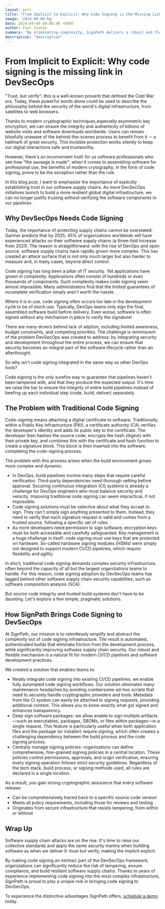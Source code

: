 ```yaml
---
layout: post
title: "From Implicit to Explicit: Why Code Signing is the Missing Link in DevSecOps"
image: '2024-09-09-bg'
date: 2024-09-09 08:00:00 +0000
author: Paul Savoie
summary: "By eliminating complexity, SignPath delivers a robust and flexible mechanism that fits naturally in modern software supply chains"
description: "description"
---
```



# From Implicit to Explicit: Why code signing is the missing link in DevSecOps

"Trust, but verify": this is a well-known proverb that defined the Cold War era. Today, these powerful words alone could be used to describe the philosophy behind the security of the world's digital infrastructure, from satellites to web browsers.

Thanks to modern cryptographic techniques,especially asymmetric key encryption, we can ensure the integrity and authenticity of billions of website visits and software downloads worldwide. Users can remain blissfully unaware of the behind-the-scenes process to benefit from it -- a hallmark of great security. This invisible protection works silently to keep our digital interactions safe and trustworthy.

However, there's an inconvenient truth for us software professionals who see how "the sausage is made": when it comes to assembling software for professional use, the benefits of modern crytography, in the form of code signing, prove to be the exception rather than the rule.

In this blog post, I want to emphasize the importance of explicitly establishing trust in our software supply chains. As more DevSecOps initiatives launch to build a more resilient global digital infrastructure, we can no longer justify trusting without verifying the software components in our pipelines.

## Why DevSecOps Needs Code Signing

Today, the importance of protecting supply chains cannot be overstated: Gartner predicts that by 2025, 45% of organizations worldwide will have experienced attacks on their software supply chains (a three-fold increase from 2021). The reason is straightforward: with the rise of DevOps and open source, software supply chains have rapidly grown more complex. This has created an attack surface that is not only much larger but also harder to measure and, in many cases, beyond direct control.

Code signing has long been a pillar of IT security. Yet applications have grown in complexity. Applications often consist of hundreds or even thousands of components. Such complexity makes code signing seem almost impossible. Many administrators find that the limited guarantees of incomplete verification simply aren't worth the hassle.

Where it is in use, code signing often occurs too late in the development cycle to be of much use. Typically, DevOps teams only sign the final, assembled software build before delivery. Even worse, software is often signed without any mechanism in place to verify the signature!

There are many drivers behind lack of adption, including limited awareness, budget constraints, and competing priorities. The challenge is reminiscent of the problem DevSecOps was created to address: by integrating security and development throughout the entire process, we can ensure that security becomes an integral part of the software lifecycle rather than an afterthought.

So why isn't code signing integrated in the same way as other DevOps tools?

Code signing is the only surefire way to guarantee that pipelines haven't been tampered with, and that they produce the expected output. It's time we raise the bar to ensure the integrity of entire build pipelines instead of beefing up each individual step (code, build, deliver) separately.


## The Problem with Traditional Code Signing

Code-signing means attaching a digital certificate to software. Traditionally, within a Public Key Infrastructure (PKI), a certificate authority (CA) verifies the developer's identity and adds its public key to the certificate. The developer then hashes the source code, encrypts the hash (digest) with their private key, and combines this with the certificate and hash function to create a signature block. This block is then inserted into the software, completing the code-signing process.

The problem with this process arises when the build environment grows more complex and dynamic:

- In DevOps, build pipelines involve many steps that require careful verification. Third-party dependencies need thorough vetting before approval. Securing continuous integration (CI) systems is already a challenge for DevOps engineers who must balance security and velocity. Imposing traditional code signing can seem impractical, if not impossible.
- Code signing solutions must be selective about what they accept to sign. They can't simply sign anything presented to them. Instead, they need to verify that each signature request is valid and comes from a trusted source, following a specific set of rules.
- As more developers need permission to sign software, encryption keys must be both accessible and carefully safeguarded. Key management is a huge challenge in itself: code signing must use keys that are protected on hardware. So-called hardware signing modules (HSMs) were simply not designed to support modern CI/CD pipelines, which require flexibility and agility.

In short, traditional code signing demands complex security infrastructure, often beyond the capacity of all but the largest organizations teams to handle. For this reason, code signing adoption by DevSecOps teams has lagged behind other software supply chain security capabilties, such as software composition analysis (SCA).

But source code integrity and trusted build systems don't have to be daunting. Let's explore a few simple, pragmatic solutions.

## How SignPath Brings Code Signing to DevSecOps

At SignPath, our mission is to relentlessly simplify and abstract the complexity out of code signing infrastructure.  The result is automated, authenticated builds that eliminate friction from the development process, while significantly improving software supply chain security. Our robust and flexible mechanism is a natural fit for modern CI/CD pipelines and software development practices.

We created a solution that enables teams to:

- Neatly integrate code signing into existing CI/CD pipelines: we enable fully automated code signing workflows. Our solution eliminates many maintenance headaches by avoiding cumbersome ad-hoc scripts that need to securely handle cryptographic providers and tools. Metadata from the CI system can easily be attached to signing requests, providing additional context. This allows you to know exactly what got signed and enhances transparency.
- Deep sign software packages: we allow enable to sign multiple artifacts—such as executables, packages, SBOMs, or files within packages—in a single request. This feature is particularly useful when both application files and the package (or installer) require signing, which often creates a challenging dependency between the build process and the code signing process.
- Centrally manage signing policies: organizations can define comprehensive, fine-grained signing policies in a central location. These policies control permissions, approvals, and origin verification, ensuring every signing operation follows strict security guidelines. Regardless of the tech stack, build process, or signing methods used, all rules are declared in a single location.

As a result, you gain strong cryptographic assurance that every software release:

- Can be comprehensively traced back to a specific source code version
- Meets all policy requirements, including those for reviews and testing
- Originates from secure infrastructure that resists tampering, from within or without

## Wrap Up

Software supply chain attacks are on the rise. It's time to raise our collective standards and apply the same security mantra when building software as when we deliver it: trust but verify, making the implicit explicit.

By making code signing an intrinsic part of the DevSecOps framework, organizations can significantly reduce the risk of tampering, ensure compliance, and build resilient software supply chains.
Thanks to years of experience implementing code signing into the most complex infrastructure, SignPath is proud to play a unique role in bringing code signing to DevSecOps.

To experience the distinctive advantages SignPath offers, [schedule a demo](https://forms.gle/sAHSsxgASx2BYPzc9) today.